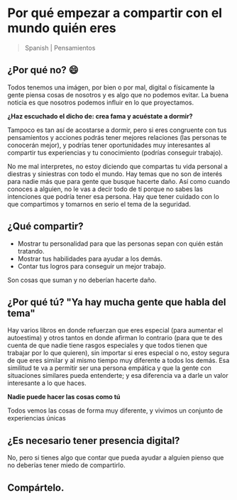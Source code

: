# Por qué empezar a compartir con el mundo quién eres

> Spanish | Pensamientos

## ¿Por qué no? :smile:

Todos tenemos una imágen, por bien o por mal, digital o físicamente la gente piensa cosas de nosotros y es algo que no podemos evitar. La buena noticia es que nosotros podemos influir en lo que proyectamos.

**¿Haz escuchado el dicho de: crea fama y acuéstate a dormir?**

Tampoco es tan así de acostarse a dormir, pero si eres congruente con tus pensamientos y acciones podrás tener mejores relaciones (las personas te conocerán mejor), y podrías tener oportunidades muy interesantes al compartir tus experiencias y tu conocimiento (podrías conseguir trabajo).

No me mal interpretes, no estoy diciendo que compartas tu vida personal a diestras y siniestras con todo el mundo. Hay temas que no son de interés para nadie más que para gente que busque hacerte daño. Así como cuando conoces a alguien, no le vas a decir todo de tí porque no sabes las intenciones que podría tener esa persona. Hay que tener cuidado con lo que compartimos y tomarnos en serio el tema de la seguridad.

## ¿Qué compartir?

- Mostrar tu personalidad para que las personas sepan con quién están tratando.
- Mostrar tus habilidades para ayudar a los demás.
- Contar tus logros para conseguir un mejor trabajo.

Son cosas que suman y no deberían hacerte daño.

## ¿Por qué tú? "Ya hay mucha gente que habla del tema"

Hay varios libros en donde refuerzan que eres especial (para aumentar el autoestima) y otros tantos en donde afirman lo contrario (para que te des cuenta de que nadie tiene rasgos especiales y que todos tienen que trabajar por lo que quieren), sin importar si eres especial o no, estoy segura de que eres similar y al mismo tiempo muy diferente a todos los demás. Esa similitud te va a permitir ser una persona empática y que la gente con situaciones similares pueda entenderte; y esa diferencia va a darle un valor interesante a lo que haces.

**Nadie puede hacer las cosas como tú**

Todos vemos las cosas de forma muy diferente, y vivimos un conjunto de experiencias únicas

## ¿Es necesario tener presencia digital?

No, pero si tienes algo que contar que pueda ayudar a alguien pienso que no deberías tener miedo de compartirlo. 

## Compártelo.